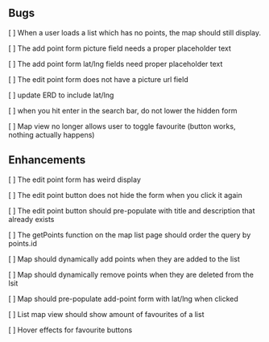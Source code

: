 ## Bugs

[ ] When a user loads a list which has no points, the map should still display.

[ ] The add point form picture field needs a proper placeholder text

[ ] The add point form lat/lng fields need proper placeholder text

[ ] The edit point form does not have a picture url field

[ ] update ERD to include lat/lng

[ ] when you hit enter in the search bar, do not lower the hidden form

[ ] Map view no longer allows user to toggle favourite (button works, nothing actually happens)

## Enhancements

[ ] The edit point form has weird display

[ ] The edit point button does not hide the form when you click it again

[ ] The edit point button should pre-populate with title and description that already exists

[ ] The getPoints function on the map list page should order the query by points.id

[ ] Map should dynamically add points when they are added to the list

[ ] Map should dynamically remove points when they are deleted from the lsit

[ ] Map should pre-populate add-point form with lat/lng when clicked

[ ] List map view should show amount of favourites of a list

[ ] Hover effects for favourite buttons
